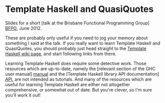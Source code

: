 
# Template Haskell and QuasiQuotes

Slides for a short [talk at the Brisbane Functional Programming Group] [BFPG],
June 2012.

[BFPG]: http://www.bfpg.org/events/67067762/

These are probably only useful if you need to jog your memory about something I
said at the talk.  If you really want to learn Template Haskell and
QuasiQuotes, you should probably just head straight to the [Template Haskell
wiki page][TH], and start following links from there.

[TH]: http://www.haskell.org/haskellwiki/Template_Haskell

Learning Template Haskell does require some detective work. Those resources
which are up-to-date, namely the [relevant section of the GHC user manual]
[manual] and the [Template Haskell library API documentation] [API], are not
intended as tutorials. And many of the resources which are useful for learning
Template Haskell are either not altogether comprehensive, or somewhat out of
date. But you're clever, so I'm sure you'll work it out!

[manual]: http://www.haskell.org/ghc/docs/latest/html/users_guide/template-haskell.html
[API]: http://hackage.haskell.org/package/template-haskell

